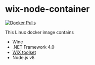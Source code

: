 # wix-node-container
[![Docker Pulls](https://img.shields.io/docker/pulls/syedhassaanahmed/wix-node.svg)](https://hub.docker.com/r/gotfix/gitlab/)

This Linux docker image contains 
- Wine
- .NET Framework 4.0
- [WiX toolset](http://wixtoolset.org/)
- Node.js v8
